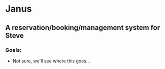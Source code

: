 # Janus
## A reservation/booking/management system for Steve

### Goals:

- Not sure, we'll see where this goes...